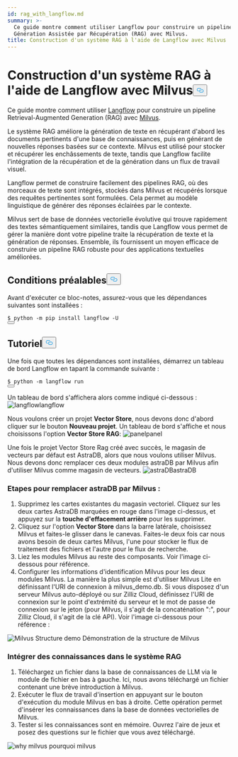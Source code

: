 ```yaml
---
id: rag_with_langflow.md
summary: >-
  Ce guide montre comment utiliser Langflow pour construire un pipeline de
  Génération Assistée par Récupération (RAG) avec Milvus.
title: Construction d'un système RAG à l'aide de Langflow avec Milvus
---
```

<h1 id="Building-a-RAG-System-Using-Langflow-with-Milvus" class="common-anchor-header">Construction d'un système RAG à l'aide de Langflow avec Milvus<button data-href="#Building-a-RAG-System-Using-Langflow-with-Milvus" class="anchor-icon" translate="no">
      <svg translate="no"
        aria-hidden="true"
        focusable="false"
        height="20"
        version="1.1"
        viewBox="0 0 16 16"
        width="16"
      >
        <path
          fill="#0092E4"
          fill-rule="evenodd"
          d="M4 9h1v1H4c-1.5 0-3-1.69-3-3.5S2.55 3 4 3h4c1.45 0 3 1.69 3 3.5 0 1.41-.91 2.72-2 3.25V8.59c.58-.45 1-1.27 1-2.09C10 5.22 8.98 4 8 4H4c-.98 0-2 1.22-2 2.5S3 9 4 9zm9-3h-1v1h1c1 0 2 1.22 2 2.5S13.98 12 13 12H9c-.98 0-2-1.22-2-2.5 0-.83.42-1.64 1-2.09V6.25c-1.09.53-2 1.84-2 3.25C6 11.31 7.55 13 9 13h4c1.45 0 3-1.69 3-3.5S14.5 6 13 6z"
        ></path>
      </svg>
    </button></h1><p>Ce guide montre comment utiliser <a href="https://www.langflow.org/">Langflow</a> pour construire un pipeline Retrieval-Augmented Generation (RAG) avec <a href="https://milvus.io/">Milvus</a>.</p>
<p>Le système RAG améliore la génération de texte en récupérant d'abord les documents pertinents d'une base de connaissances, puis en générant de nouvelles réponses basées sur ce contexte. Milvus est utilisé pour stocker et récupérer les enchâssements de texte, tandis que Langflow facilite l'intégration de la récupération et de la génération dans un flux de travail visuel.</p>
<p>Langflow permet de construire facilement des pipelines RAG, où des morceaux de texte sont intégrés, stockés dans Milvus et récupérés lorsque des requêtes pertinentes sont formulées. Cela permet au modèle linguistique de générer des réponses éclairées par le contexte.</p>
<p>Milvus sert de base de données vectorielle évolutive qui trouve rapidement des textes sémantiquement similaires, tandis que Langflow vous permet de gérer la manière dont votre pipeline traite la récupération de texte et la génération de réponses. Ensemble, ils fournissent un moyen efficace de construire un pipeline RAG robuste pour des applications textuelles améliorées.</p>
<h2 id="Prerequisites" class="common-anchor-header">Conditions préalables<button data-href="#Prerequisites" class="anchor-icon" translate="no">
      <svg translate="no"
        aria-hidden="true"
        focusable="false"
        height="20"
        version="1.1"
        viewBox="0 0 16 16"
        width="16"
      >
        <path
          fill="#0092E4"
          fill-rule="evenodd"
          d="M4 9h1v1H4c-1.5 0-3-1.69-3-3.5S2.55 3 4 3h4c1.45 0 3 1.69 3 3.5 0 1.41-.91 2.72-2 3.25V8.59c.58-.45 1-1.27 1-2.09C10 5.22 8.98 4 8 4H4c-.98 0-2 1.22-2 2.5S3 9 4 9zm9-3h-1v1h1c1 0 2 1.22 2 2.5S13.98 12 13 12H9c-.98 0-2-1.22-2-2.5 0-.83.42-1.64 1-2.09V6.25c-1.09.53-2 1.84-2 3.25C6 11.31 7.55 13 9 13h4c1.45 0 3-1.69 3-3.5S14.5 6 13 6z"
        ></path>
      </svg>
    </button></h2><p>Avant d'exécuter ce bloc-notes, assurez-vous que les dépendances suivantes sont installées :</p>
<pre><code translate="no" class="language-shell"><span class="hljs-meta prompt_">$ </span><span class="language-bash">python -m pip install langflow -U</span>
<button class="copy-code-btn"></button></code></pre>
<h2 id="Tutorial" class="common-anchor-header">Tutoriel<button data-href="#Tutorial" class="anchor-icon" translate="no">
      <svg translate="no"
        aria-hidden="true"
        focusable="false"
        height="20"
        version="1.1"
        viewBox="0 0 16 16"
        width="16"
      >
        <path
          fill="#0092E4"
          fill-rule="evenodd"
          d="M4 9h1v1H4c-1.5 0-3-1.69-3-3.5S2.55 3 4 3h4c1.45 0 3 1.69 3 3.5 0 1.41-.91 2.72-2 3.25V8.59c.58-.45 1-1.27 1-2.09C10 5.22 8.98 4 8 4H4c-.98 0-2 1.22-2 2.5S3 9 4 9zm9-3h-1v1h1c1 0 2 1.22 2 2.5S13.98 12 13 12H9c-.98 0-2-1.22-2-2.5 0-.83.42-1.64 1-2.09V6.25c-1.09.53-2 1.84-2 3.25C6 11.31 7.55 13 9 13h4c1.45 0 3-1.69 3-3.5S14.5 6 13 6z"
        ></path>
      </svg>
    </button></h2><p>Une fois que toutes les dépendances sont installées, démarrez un tableau de bord Langflow en tapant la commande suivante :</p>
<pre><code translate="no" class="language-shell"><span class="hljs-meta prompt_">$ </span><span class="language-bash">python -m langflow run</span>
<button class="copy-code-btn"></button></code></pre>
<p>Un tableau de bord s'affichera alors comme indiqué ci-dessous : <span class="img-wrapper"> <img translate="no" src="/docs/v2.6.x/assets/langflow_dashboard_start.png" alt="langflow" class="doc-image" id="langflow" /><span>langflow</span> </span></p>
<p>Nous voulons créer un projet <strong>Vector Store</strong>, nous devons donc d'abord cliquer sur le bouton <strong>Nouveau projet</strong>. Un tableau de bord s'affiche et nous choisissons l'option <strong>Vector Store RAG</strong>: <span class="img-wrapper"> <img translate="no" src="/docs/v2.6.x/assets/langflow_dashboard_new_project.png" alt="panel" class="doc-image" id="panel" /><span>panel</span> </span></p>
<p>Une fois le projet Vector Store Rag créé avec succès, le magasin de vecteurs par défaut est AstraDB, alors que nous voulons utiliser Milvus. Nous devons donc remplacer ces deux modules astraDB par Milvus afin d'utiliser Milvus comme magasin de vecteurs. <span class="img-wrapper"> <img translate="no" src="/docs/v2.6.x/assets/langflow_default_structure.png" alt="astraDB" class="doc-image" id="astradb" /><span>astraDB</span> </span></p>
<h3 id="Steps-to-replace-astraDB-with-Milvus" class="common-anchor-header">Etapes pour remplacer astraDB par Milvus :</h3><ol>
<li>Supprimez les cartes existantes du magasin vectoriel. Cliquez sur les deux cartes AstraDB marquées en rouge dans l'image ci-dessus, et appuyez sur la <strong>touche d'effacement arrière</strong> pour les supprimer.</li>
<li>Cliquez sur l'option <strong>Vector Store</strong> dans la barre latérale, choisissez Milvus et faites-le glisser dans le canevas. Faites-le deux fois car nous avons besoin de deux cartes Milvus, l'une pour stocker le flux de traitement des fichiers et l'autre pour le flux de recherche.</li>
<li>Liez les modules Milvus au reste des composants. Voir l'image ci-dessous pour référence.</li>
<li>Configurer les informations d'identification Milvus pour les deux modules Milvus. La manière la plus simple est d'utiliser Milvus Lite en définissant l'URI de connexion à milvus_demo.db. Si vous disposez d'un serveur Milvus auto-déployé ou sur Zilliz Cloud, définissez l'URI de connexion sur le point d'extrémité du serveur et le mot de passe de connexion sur le jeton (pour Milvus, il s'agit de la concaténation "<username>:<password>", pour Zilliz Cloud, il s'agit de la clé API). Voir l'image ci-dessous pour référence :</li>
</ol>
<p>
  
   <span class="img-wrapper"> <img translate="no" src="/docs/v2.6.x/assets/langflow_milvus_structure.png" alt="Milvus Structure demo" class="doc-image" id="milvus-structure-demo" />
   </span> <span class="img-wrapper"> <span>Démonstration de la structure de Milvus</span> </span></p>
<h3 id="Embed-knowledge-into-the-RAG-system" class="common-anchor-header">Intégrer des connaissances dans le système RAG</h3><ol>
<li>Téléchargez un fichier dans la base de connaissances de LLM via le module de fichier en bas à gauche. Ici, nous avons téléchargé un fichier contenant une brève introduction à Milvus.</li>
<li>Exécuter le flux de travail d'insertion en appuyant sur le bouton d'exécution du module Milvus en bas à droite. Cette opération permet d'insérer les connaissances dans la base de données vectorielles de Milvus.</li>
<li>Tester si les connaissances sont en mémoire. Ouvrez l'aire de jeux et posez des questions sur le fichier que vous avez téléchargé.</li>
</ol>
<p>
  
   <span class="img-wrapper"> <img translate="no" src="/docs/v2.6.x/assets/langflow_why_milvus.png" alt="why milvus" class="doc-image" id="why-milvus" />
   </span> <span class="img-wrapper"> <span>pourquoi milvus</span> </span></p>
